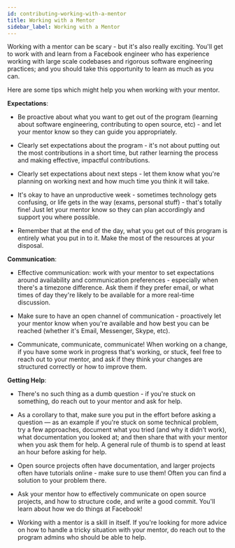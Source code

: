 ```yaml
---
id: contributing-working-with-a-mentor
title: Working with a Mentor
sidebar_label: Working with a Mentor
---
```


Working with a mentor can be scary - but it's also really exciting. You'll get to work with and learn from a Facebook engineer who has experience working with large scale codebases and rigorous software engineering practices; and you should take this opportunity to learn as much as you can.

Here are some tips which might help you when working with your mentor.

**Expectations**:

* Be proactive about what you want to get out of the program (learning about software engineering, contributing to open source, etc) - and let your mentor know so they can guide you appropriately.

* Clearly set expectations about the program - it's not about putting out the most contributions in a short time, but rather learning the process and making effective, impactful contributions.

* Clearly set expectations about next steps - let them know what you're planning on working next and how much time you think it will take.

* It's okay to have an unproductive week - sometimes technology gets confusing, or life gets in the way (exams, personal stuff) - that's totally fine! Just let your mentor know so they can plan accordingly and support you where possible.

* Remember that at the end of the day, what you get out of this program is entirely what you put in to it. Make the most of the resources at your disposal.

**Communication**:

* Effective communication: work with your mentor to set expectations around availability and communication preferences - especially when there's a timezone difference. Ask them if they prefer email, or what times of day they're likely to be available for a more real-time discussion.

* Make sure to have an open channel of communication - proactively let your mentor know when you're available and how best you can be reached (whether it's Email, Messenger, Skype, etc).

* Communicate, communicate, communicate! When working on a change, if you have some work in progress that's working, or stuck, feel free to reach out to your mentor, and ask if they think your changes are structured correctly or how to improve them.

**Getting Help**:

* There's no such thing as a dumb question - if you're stuck on something, do reach out to your mentor and ask for help.

* As a corollary to that, make sure you put in the effort before asking a question — as an example if you're stuck on some technical problem, try a few approaches, document what you tried (and why it didn't work), what documentation you looked at; and then share that with your mentor when you ask them for help. A general rule of thumb is to spend at least an hour before asking for help.

* Open source projects often have documentation, and larger projects often have tutorials online - make sure to use them! Often you can find a solution to your problem there.
* Ask your mentor how to effectively communicate on open source projects, and how to structure code, and write a good commit. You'll learn about how we do things at Facebook!

* Working with a mentor is a skill in itself. If you're looking for more advice on how to handle a tricky situation with your mentor, do reach out to the program admins who should be able to help.

